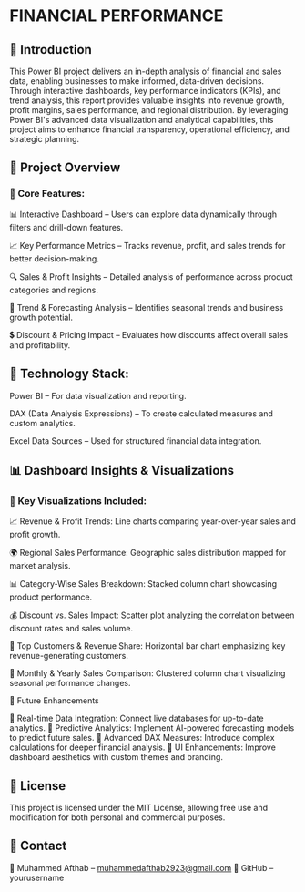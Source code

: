 # FINANCIAL PERFORMANCE

## 🚀 Introduction

This Power BI project delivers an in-depth analysis of financial and sales data, enabling businesses to make informed, data-driven decisions. Through interactive dashboards, key performance indicators (KPIs), and trend analysis, this report provides valuable insights into revenue growth, profit margins, sales performance, and regional distribution. By leveraging Power BI's advanced data visualization and analytical capabilities, this project aims to enhance financial transparency, operational efficiency, and strategic planning.

## 📂 Project Overview

### 🔹 Core Features:

📊 Interactive Dashboard – Users can explore data dynamically through filters and drill-down features.

📈 Key Performance Metrics – Tracks revenue, profit, and sales trends for better decision-making.

🔍 Sales & Profit Insights – Detailed analysis of performance across product categories and regions.

📆 Trend & Forecasting Analysis – Identifies seasonal trends and business growth potential.

💲 Discount & Pricing Impact – Evaluates how discounts affect overall sales and profitability.

## 🔹 Technology Stack:

Power BI – For data visualization and reporting.

DAX (Data Analysis Expressions) – To create calculated measures and custom analytics.

Excel Data Sources – Used for structured financial data integration.

## 📊 Dashboard Insights & Visualizations

### 📌 Key Visualizations Included:

📈 Revenue & Profit Trends: Line charts comparing year-over-year sales and profit growth.

🌍 Regional Sales Performance: Geographic sales distribution mapped for market analysis.

📊 Category-Wise Sales Breakdown: Stacked column chart showcasing product performance.

💰 Discount vs. Sales Impact: Scatter plot analyzing the correlation between discount rates and sales volume.

📌 Top Customers & Revenue Share: Horizontal bar chart emphasizing key revenue-generating customers.

🔄 Monthly & Yearly Sales Comparison: Clustered column chart visualizing seasonal performance changes.

🔄 Future Enhancements

📌 Real-time Data Integration: Connect live databases for up-to-date analytics.
📌 Predictive Analytics: Implement AI-powered forecasting models to predict future sales.
📌 Advanced DAX Measures: Introduce complex calculations for deeper financial analysis.
📌 UI Enhancements: Improve dashboard aesthetics with custom themes and branding.

## 📜 License

This project is licensed under the MIT License, allowing free use and modification for both personal and commercial purposes.

## 📩 Contact

📧 Muhammed Afthab – muhammedafthab2923@gmail.com
🔗 GitHub – yourusername
